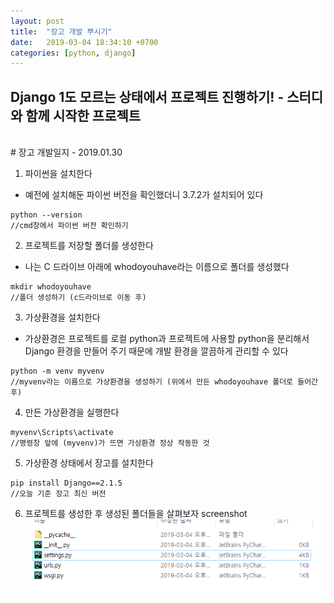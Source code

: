 ```yaml
---
layout: post
title:  "장고 개발 뿌시기"
date:   2019-03-04 18:34:10 +0700
categories: [python, django]
---
```


## Django 1도 모르는 상태에서 프로젝트 진행하기! - 스터디와 함께 시작한 프로젝트
<br>
# 장고 개발일지 - 2019.01.30

1. 파이썬을 설치한다
 * 예전에 설치해둔 파이썬 버전을 확인했더니 3.7.2가 설치되어 있다
~~~
python --version
//cmd창에서 파이썬 버전 확인하기
~~~

  2. 프로젝트를 저장할 폴더를 생성한다
* 나는 C 드라이브 아래에 whodoyouhave라는 이름으로 폴더를 생성했다
~~~
mkdir whodoyouhave
//폴더 생성하기 (c드라이브로 이동 후)
~~~
  3. 가상환경을 설치한다
* 가상환경은 프로젝트를 로컬 python과 프로젝트에 사용할 python을 분리해서 Django 환경을 만들어 주기 때문에 개발 환경을 깔끔하게 관리할 수 있다
~~~
python -m venv myvenv
//myvenv라는 이름으로 가상환경을 생성하기 (위에서 만든 whodoyouhave 폴더로 들어간 후)
~~~
  4. 만든 가상환경을 실행한다
~~~
myvenv\Scripts\activate
//명령창 앞에 (myvenv)가 뜨면 가상환경 정상 작동한 것
~~~
  5.  가상환경 상태에서 장고를 설치한다
~~~
pip install Django==2.1.5
//오늘 기준 장고 최신 버전
~~~
6.  프로젝트를 생성한 후 생성된 폴더들을 살펴보자
screenshot
![6_img](./img/6_img.png)
